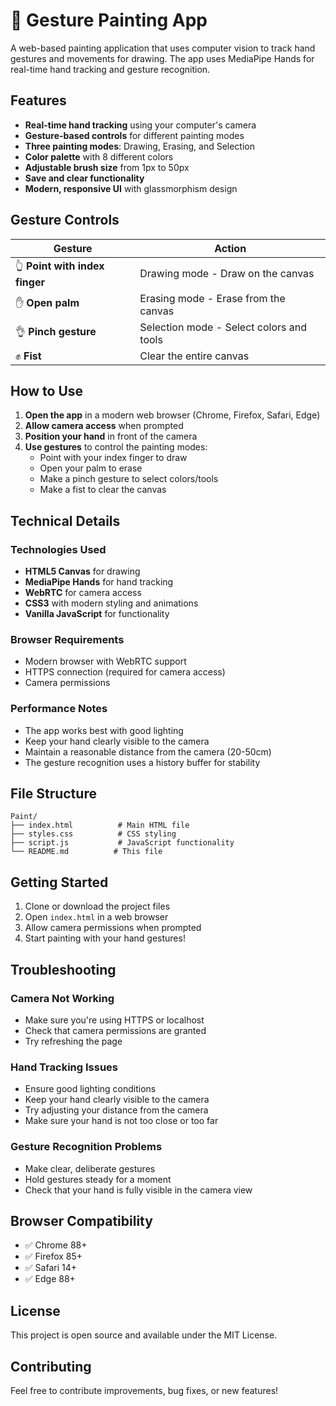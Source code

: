 # 🎨 Gesture Painting App

A web-based painting application that uses computer vision to track hand gestures and movements for drawing. The app uses MediaPipe Hands for real-time hand tracking and gesture recognition.

## Features

- **Real-time hand tracking** using your computer's camera
- **Gesture-based controls** for different painting modes
- **Three painting modes**: Drawing, Erasing, and Selection
- **Color palette** with 8 different colors
- **Adjustable brush size** from 1px to 50px
- **Save and clear functionality**
- **Modern, responsive UI** with glassmorphism design

## Gesture Controls

| Gesture | Action |
|---------|--------|
| 👆 **Point with index finger** | Drawing mode - Draw on the canvas |
| ✋ **Open palm** | Erasing mode - Erase from the canvas |
| 👌 **Pinch gesture** | Selection mode - Select colors and tools |
| ✊ **Fist** | Clear the entire canvas |

## How to Use

1. **Open the app** in a modern web browser (Chrome, Firefox, Safari, Edge)
2. **Allow camera access** when prompted
3. **Position your hand** in front of the camera
4. **Use gestures** to control the painting modes:
   - Point with your index finger to draw
   - Open your palm to erase
   - Make a pinch gesture to select colors/tools
   - Make a fist to clear the canvas

## Technical Details

### Technologies Used
- **HTML5 Canvas** for drawing
- **MediaPipe Hands** for hand tracking
- **WebRTC** for camera access
- **CSS3** with modern styling and animations
- **Vanilla JavaScript** for functionality

### Browser Requirements
- Modern browser with WebRTC support
- HTTPS connection (required for camera access)
- Camera permissions

### Performance Notes
- The app works best with good lighting
- Keep your hand clearly visible to the camera
- Maintain a reasonable distance from the camera (20-50cm)
- The gesture recognition uses a history buffer for stability

## File Structure

```
Paint/
├── index.html          # Main HTML file
├── styles.css          # CSS styling
├── script.js           # JavaScript functionality
└── README.md          # This file
```

## Getting Started

1. Clone or download the project files
2. Open `index.html` in a web browser
3. Allow camera permissions when prompted
4. Start painting with your hand gestures!

## Troubleshooting

### Camera Not Working
- Make sure you're using HTTPS or localhost
- Check that camera permissions are granted
- Try refreshing the page

### Hand Tracking Issues
- Ensure good lighting conditions
- Keep your hand clearly visible to the camera
- Try adjusting your distance from the camera
- Make sure your hand is not too close or too far

### Gesture Recognition Problems
- Make clear, deliberate gestures
- Hold gestures steady for a moment
- Check that your hand is fully visible in the camera view

## Browser Compatibility

- ✅ Chrome 88+
- ✅ Firefox 85+
- ✅ Safari 14+
- ✅ Edge 88+

## License

This project is open source and available under the MIT License.

## Contributing

Feel free to contribute improvements, bug fixes, or new features! 